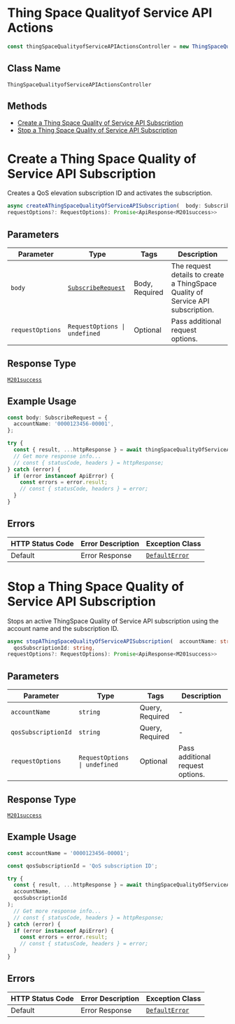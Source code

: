 # Thing Space Qualityof Service API Actions

```ts
const thingSpaceQualityofServiceAPIActionsController = new ThingSpaceQualityofServiceAPIActionsController(client);
```

## Class Name

`ThingSpaceQualityofServiceAPIActionsController`

## Methods

* [Create a Thing Space Quality of Service API Subscription](../../doc/controllers/thing-space-qualityof-service-api-actions.md#create-a-thing-space-quality-of-service-api-subscription)
* [Stop a Thing Space Quality of Service API Subscription](../../doc/controllers/thing-space-qualityof-service-api-actions.md#stop-a-thing-space-quality-of-service-api-subscription)


# Create a Thing Space Quality of Service API Subscription

Creates a QoS elevation subscription ID and activates the subscription.

```ts
async createAThingSpaceQualityOfServiceAPISubscription(  body: SubscribeRequest,
requestOptions?: RequestOptions): Promise<ApiResponse<M201success>>
```

## Parameters

| Parameter | Type | Tags | Description |
|  --- | --- | --- | --- |
| `body` | [`SubscribeRequest`](../../doc/models/subscribe-request.md) | Body, Required | The request details to create a ThingSpace Quality of Service API subscription. |
| `requestOptions` | `RequestOptions \| undefined` | Optional | Pass additional request options. |

## Response Type

[`M201success`](../../doc/models/m201-success.md)

## Example Usage

```ts
const body: SubscribeRequest = {
  accountName: '0000123456-00001',
};

try {
  const { result, ...httpResponse } = await thingSpaceQualityOfServiceAPIActionsController.createAThingSpaceQualityOfServiceAPISubscription(body);
  // Get more response info...
  // const { statusCode, headers } = httpResponse;
} catch (error) {
  if (error instanceof ApiError) {
    const errors = error.result;
    // const { statusCode, headers } = error;
  }
}
```

## Errors

| HTTP Status Code | Error Description | Exception Class |
|  --- | --- | --- |
| Default | Error Response | [`DefaultError`](../../doc/models/default-error.md) |


# Stop a Thing Space Quality of Service API Subscription

Stops an active ThingSpace Quality of Service API subscription using the account name and the subscription ID.

```ts
async stopAThingSpaceQualityOfServiceAPISubscription(  accountName: string,
  qosSubscriptionId: string,
requestOptions?: RequestOptions): Promise<ApiResponse<M201success>>
```

## Parameters

| Parameter | Type | Tags | Description |
|  --- | --- | --- | --- |
| `accountName` | `string` | Query, Required | - |
| `qosSubscriptionId` | `string` | Query, Required | - |
| `requestOptions` | `RequestOptions \| undefined` | Optional | Pass additional request options. |

## Response Type

[`M201success`](../../doc/models/m201-success.md)

## Example Usage

```ts
const accountName = '0000123456-00001';

const qosSubscriptionId = 'QoS subscription ID';

try {
  const { result, ...httpResponse } = await thingSpaceQualityOfServiceAPIActionsController.stopAThingSpaceQualityOfServiceAPISubscription(
  accountName,
  qosSubscriptionId
);
  // Get more response info...
  // const { statusCode, headers } = httpResponse;
} catch (error) {
  if (error instanceof ApiError) {
    const errors = error.result;
    // const { statusCode, headers } = error;
  }
}
```

## Errors

| HTTP Status Code | Error Description | Exception Class |
|  --- | --- | --- |
| Default | Error Response | [`DefaultError`](../../doc/models/default-error.md) |

